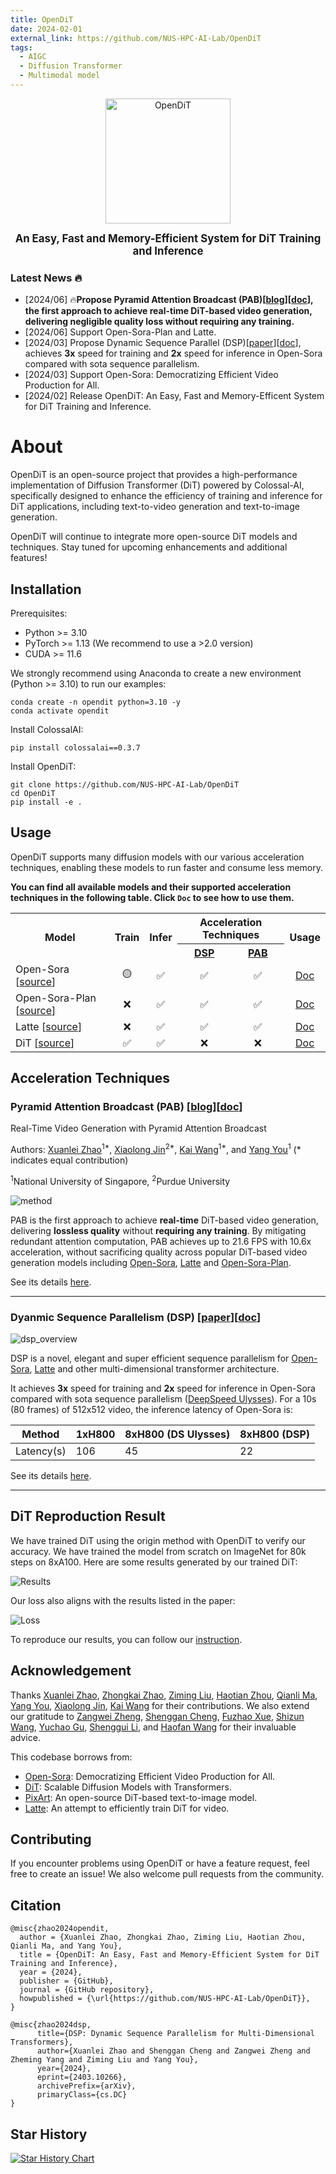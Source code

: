 ```yaml
---
title: OpenDiT
date: 2024-02-01
external_link: https://github.com/NUS-HPC-AI-Lab/OpenDiT
tags:
  - AIGC
  - Diffusion Transformer
  - Multimodal model
---
```

<p align="center">
<img width="200px" alt="OpenDiT" src="./assets/figures/logo.png?raw=true">
</p>
<p align="center"><b><big>An Easy, Fast and Memory-Efficient System for DiT Training and Inference</big></b></p>
</p>

### Latest News 🔥
- [2024/06] 🔥<b>Propose Pyramid Attention Broadcast (PAB)[[blog](https://oahzxl.github.io/PAB/)][[doc](./docs/pab.md)], the first approach to achieve <b>real-time</b> DiT-based video generation, delivering <b>negligible quality loss</b> without <b>requiring any training</b>.</b>
- [2024/06] Support Open-Sora-Plan and Latte.
- [2024/03] Propose Dynamic Sequence Parallel (DSP)[[paper](https://arxiv.org/abs/2403.10266)][[doc](./docs/dsp.md)], achieves **3x** speed for training and **2x** speed for inference in Open-Sora compared with sota sequence parallelism.
- [2024/03] Support Open-Sora: Democratizing Efficient Video Production for All.
- [2024/02] Release OpenDiT: An Easy, Fast and Memory-Efficent System for DiT Training and Inference.

# About

OpenDiT is an open-source project that provides a high-performance implementation of Diffusion Transformer (DiT) powered by Colossal-AI, specifically designed to enhance the efficiency of training and inference for DiT applications, including text-to-video generation and text-to-image generation.

OpenDiT will continue to integrate more open-source DiT models and techniques. Stay tuned for upcoming enhancements and additional features!

## Installation

Prerequisites:

- Python >= 3.10
- PyTorch >= 1.13 (We recommend to use a >2.0 version)
- CUDA >= 11.6

We strongly recommend using Anaconda to create a new environment (Python >= 3.10) to run our examples:

```shell
conda create -n opendit python=3.10 -y
conda activate opendit
```

Install ColossalAI:

```shell
pip install colossalai==0.3.7
```

Install OpenDiT:

```shell
git clone https://github.com/NUS-HPC-AI-Lab/OpenDiT
cd OpenDiT
pip install -e .
```


## Usage

OpenDiT supports many diffusion models with our various acceleration techniques, enabling these models to run faster and consume less memory.

<b>You can find all available models and their supported acceleration techniques in the following table. Click `Doc` to see how to use them.</b>

<table>
    <tr>
        <th rowspan="2">Model</th>
        <th rowspan="2">Train</th>
        <th rowspan="2">Infer</th>
        <th colspan="2">Acceleration Techniques</th>
        <th rowspan="2">Usage</th>
    </tr>
    <tr>
        <th><a href="https://github.com/NUS-HPC-AI-Lab/OpenDiT?tab=readme-ov-file#dyanmic-sequence-parallelism-dsp-paperdoc">DSP</a></th>
        <th><a href="https://github.com/NUS-HPC-AI-Lab/OpenDiT?tab=readme-ov-file#pyramid-attention-broadcast-pab-blogdoc">PAB</a></th>
    </tr>
    <tr>
        <td>Open-Sora [<a href="https://github.com/hpcaitech/Open-Sora">source</a>]</td>
        <td align="center">🟡</td>
        <td align="center">✅</td>
        <td align="center">✅</td>
        <td align="center">✅</td>
        <td align="center"><a href="./docs/opensora.md">Doc</a></td>
    </tr>
    <tr>
        <td>Open-Sora-Plan [<a href="https://github.com/PKU-YuanGroup/Open-Sora-Plan">source</a>]</td>
        <td align="center">❌</td>
        <td align="center">✅</td>
        <td align="center">✅</td>
        <td align="center">✅</td>
        <td align="center"><a href="./docs/opensora_plan.md">Doc</a></td>
    </tr>
    <tr>
        <td>Latte [<a href="https://github.com/Vchitect/Latte">source</a>]</td>
        <td align="center">❌</td>
        <td align="center">✅</td>
        <td align="center">✅</td>
        <td align="center">✅</td>
        <td align="center"><a href="./docs/latte.md">Doc</a></td>
    </tr>
    <tr>
        <td>DiT [<a href="https://github.com/facebookresearch/DiT">source</a>]</td>
        <td align="center">✅</td>
        <td align="center">✅</td>
        <td align="center">❌</td>
        <td align="center">❌</td>
        <td align="center"><a href="./docs/dit.md">Doc</a></td>
    </tr>
</table>

## Acceleration Techniques

### Pyramid Attention Broadcast (PAB) [[blog](https://arxiv.org/abs/2403.10266)][[doc](./docs/pab.md)]

Real-Time Video Generation with Pyramid Attention Broadcast

Authors: [Xuanlei Zhao](https://oahzxl.github.io/)<sup>1*</sup>,  [Xiaolong Jin]()<sup>2*</sup>,  [Kai Wang](https://kaiwang960112.github.io/)<sup>1*</sup>, and [Yang You](https://www.comp.nus.edu.sg/~youy/)<sup>1</sup> (* indicates equal contribution)

<sup>1</sup>National University of Singapore, <sup>2</sup>Purdue University

![method](./assets/figures/pab_method.png)

PAB is the first approach to achieve <b>real-time</b> DiT-based video generation, delivering <b>lossless quality</b> without <b>requiring any training</b>. By mitigating redundant attention computation, PAB achieves up to 21.6 FPS with 10.6x acceleration, without sacrificing quality across popular DiT-based video generation models including [Open-Sora](https://github.com/hpcaitech/Open-Sora), [Latte](https://github.com/Vchitect/Latte) and [Open-Sora-Plan](https://github.com/PKU-YuanGroup/Open-Sora-Plan).

See its details [here](./docs/pab.md).

----

### Dyanmic Sequence Parallelism (DSP) [[paper](https://arxiv.org/abs/2403.10266)][[doc](./docs/dsp.md)]

![dsp_overview](./assets/figures/dsp_overview.png)

DSP is a novel, elegant and super efficient sequence parallelism for [Open-Sora](https://github.com/hpcaitech/Open-Sora), [Latte](https://github.com/Vchitect/Latte) and other multi-dimensional transformer architecture.

It achieves **3x** speed for training and **2x** speed for inference in Open-Sora compared with sota sequence parallelism ([DeepSpeed Ulysses](https://arxiv.org/abs/2309.14509)). For a 10s (80 frames) of 512x512 video, the inference latency of Open-Sora is:

| Method | 1xH800 | 8xH800 (DS Ulysses) | 8xH800 (DSP) |
| ------ | ------ | ------ | ------ |
| Latency(s) | 106 | 45 | 22 |

See its details [here](./docs/dsp.md).

----

## DiT Reproduction Result

We have trained DiT using the origin method with OpenDiT to verify our accuracy. We have trained the model from scratch on ImageNet for 80k steps on 8xA100. Here are some results generated by our trained DiT:

![Results](./assets/figures/dit_results.png)

Our loss also aligns with the results listed in the paper:

![Loss](./assets/figures/dit_loss.png)

To reproduce our results, you can follow our [instruction](./docs/dit.md/#reproduction
).

## Acknowledgement

Thanks [Xuanlei Zhao](https://oahzxl.github.io/), [Zhongkai Zhao](https://www.linkedin.com/in/zhongkai-zhao-kk2000/), [Ziming Liu](https://maruyamaaya.github.io/), [Haotian Zhou](https://github.com/ht-zhou), [Qianli Ma](https://fazzie-key.cool/about/index.html), [Yang You](https://www.comp.nus.edu.sg/~youy/), [Xiaolong Jin](), [Kai Wang](https://kaiwang960112.github.io/) for their contributions. We also extend our gratitude to [Zangwei Zheng](https://zhengzangw.github.io/), [Shenggan Cheng](https://shenggan.github.io/), [Fuzhao Xue](https://xuefuzhao.github.io/), [Shizun Wang](https://littlepure2333.github.io/home/), [Yuchao Gu](https://ycgu.site/), [Shenggui Li](https://franklee.xyz/), and [Haofan Wang](https://haofanwang.github.io/) for their invaluable advice.

This codebase borrows from:
* [Open-Sora](https://github.com/hpcaitech/Open-Sora): Democratizing Efficient Video Production for All.
* [DiT](https://github.com/facebookresearch/DiT): Scalable Diffusion Models with Transformers.
* [PixArt](https://github.com/PixArt-alpha/PixArt-alpha): An open-source DiT-based text-to-image model.
* [Latte](https://github.com/Vchitect/Latte): An attempt to efficiently train DiT for video.

## Contributing

If you encounter problems using OpenDiT or have a feature request, feel free to create an issue! We also welcome pull requests from the community.

## Citation

```
@misc{zhao2024opendit,
  author = {Xuanlei Zhao, Zhongkai Zhao, Ziming Liu, Haotian Zhou, Qianli Ma, and Yang You},
  title = {OpenDiT: An Easy, Fast and Memory-Efficient System for DiT Training and Inference},
  year = {2024},
  publisher = {GitHub},
  journal = {GitHub repository},
  howpublished = {\url{https://github.com/NUS-HPC-AI-Lab/OpenDiT}},
}

@misc{zhao2024dsp,
      title={DSP: Dynamic Sequence Parallelism for Multi-Dimensional Transformers},
      author={Xuanlei Zhao and Shenggan Cheng and Zangwei Zheng and Zheming Yang and Ziming Liu and Yang You},
      year={2024},
      eprint={2403.10266},
      archivePrefix={arXiv},
      primaryClass={cs.DC}
}
```

## Star History

[![Star History Chart](https://api.star-history.com/svg?repos=NUS-HPC-AI-Lab/OpenDiT&type=Date)](https://star-history.com/#NUS-HPC-AI-Lab/OpenDiT&Date)

<!--more-->
